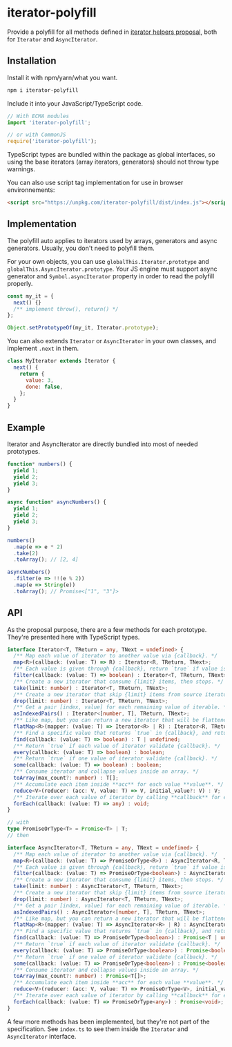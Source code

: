 # iterator-polyfill

Provide a polyfill for all methods defined in [iterator helpers proposal](https://github.com/tc39/proposal-iterator-helpers), both for `Iterator` and `AsyncIterator`.

## Installation

Install it with npm/yarn/what you want.

```bash
npm i iterator-polyfill
```

Include it into your JavaScript/TypeScript code.

```js
// With ECMA modules
import 'iterator-polyfill';

// or with CommonJS
require('iterator-polyfill');
```

TypeScript types are bundled within the package as global interfaces, so using the base iterators (array iterators, generators) should not throw type warnings.

You can also use script tag implementation for use in browser environnements:
```html
<script src="https://unpkg.com/iterator-polyfill/dist/index.js"></script>
```

## Implementation

The polyfill auto applies to iterators used by arrays, generators and async generators. Usually, you don't need to polyfill them.

For your own objects, you can use `globalThis.Iterator.prototype` and `globalThis.AsyncIterator.prototype`.
Your JS engine must support async generator and `Symbol.asyncIterator` property in order to read the polyfill properly.

```js
const my_it = {
  next() {}
  /** implement throw(), return() */
};

Object.setPrototypeOf(my_it, Iterator.prototype);
```

You can also extends `Iterator` or `AsyncIterator` in your own classes, and implement `.next` in them.

```js
class MyIterator extends Iterator {
  next() {
    return {
      value: 3,
      done: false,
    };
  }
}
```

## Example

Iterator and AsyncIterator are directly bundled into most of needed prototypes.

```js
function* numbers() {
  yield 1;
  yield 2;
  yield 3;
}

async function* asyncNumbers() {
  yield 1;
  yield 2;
  yield 3;
}

numbers()
  .map(e => e * 2)
  .take(2)
  .toArray(); // [2, 4]

asyncNumbers()
  .filter(e => !!(e % 2))
  .map(e => String(e))
  .toArray(); // Promise<["1", "3"]>
```

## API

As the proposal purpose, there are a few methods for each prototype. They're presented here with TypeScript types.

```ts
interface Iterator<T, TReturn = any, TNext = undefined> {
  /** Map each value of iterator to another value via {callback}. */
  map<R>(callback: (value: T) => R) : Iterator<R, TReturn, TNext>;
  /** Each value is given through {callback}, return `true` if value is needed into returned iterator. */
  filter(callback: (value: T) => boolean) : Iterator<T, TReturn, TNext>;
  /** Create a new iterator that consume {limit} items, then stops. */
  take(limit: number) : Iterator<T, TReturn, TNext>;
  /** Create a new iterator that skip {limit} items from source iterator, then yield all values. */
  drop(limit: number) : Iterator<T, TReturn, TNext>;
  /** Get a pair [index, value] for each remaining value of iterable. */
  asIndexedPairs() : Iterator<[number, T], TReturn, TNext>;
  /** Like map, but you can return a new iterator that will be flattened. */
  flatMap<R>(mapper: (value: T) => Iterator<R> | R) : Iterator<R, TReturn, TNext>;
  /** Find a specific value that returns `true` in {callback}, and return it. Returns `undefined` otherwise. */
  find(callback: (value: T) => boolean) : T | undefined;
  /** Return `true` if each value of iterator validate {callback}. */
  every(callback: (value: T) => boolean) : boolean;
  /** Return `true` if one value of iterator validate {callback}. */
  some(callback: (value: T) => boolean) : boolean;
  /** Consume iterator and collapse values inside an array. */
  toArray(max_count?: number) : T[];
  /** Accumulate each item inside **acc** for each value **value**. */
  reduce<V>(reducer: (acc: V, value: T) => V, initial_value?: V) : V;
  /** Iterate over each value of iterator by calling **callback** for each value. */
  forEach(callback: (value: T) => any) : void;
}

// with
type PromiseOrType<T> = Promise<T> | T;
// then

interface AsyncIterator<T, TReturn = any, TNext = undefined> {
  /** Map each value of iterator to another value via {callback}. */
  map<R>(callback: (value: T) => PromiseOrType<R>) : AsyncIterator<R, TReturn, TNext>;
  /** Each value is given through {callback}, return `true` if value is needed into returned iterator. */
  filter(callback: (value: T) => PromiseOrType<boolean>) : AsyncIterator<T, TReturn, TNext>;
  /** Create a new iterator that consume {limit} items, then stops. */
  take(limit: number) : AsyncIterator<T, TReturn, TNext>;
  /** Create a new iterator that skip {limit} items from source iterator, then yield all values. */
  drop(limit: number) : AsyncIterator<T, TReturn, TNext>;
  /** Get a pair [index, value] for each remaining value of iterable. */
  asIndexedPairs() : AsyncIterator<[number, T], TReturn, TNext>;
  /** Like map, but you can return a new iterator that will be flattened. */
  flatMap<R>(mapper: (value: T) => AsyncIterator<R> | R) : AsyncIterator<R, TReturn, TNext>;
  /** Find a specific value that returns `true` in {callback}, and return it. Returns `undefined` otherwise. */
  find(callback: (value: T) => PromiseOrType<boolean>) : Promise<T | undefined>;
  /** Return `true` if each value of iterator validate {callback}. */
  every(callback: (value: T) => PromiseOrType<boolean>) : Promise<boolean>;
  /** Return `true` if one value of iterator validate {callback}. */
  some(callback: (value: T) => PromiseOrType<boolean>) : Promise<boolean>;
  /** Consume iterator and collapse values inside an array. */
  toArray(max_count?: number) : Promise<T[]>;
  /** Accumulate each item inside **acc** for each value **value**. */
  reduce<V>(reducer: (acc: V, value: T) => PromiseOrType<V>, initial_value?: V) : Promise<V>;
  /** Iterate over each value of iterator by calling **callback** for each value. */
  forEach(callback: (value: T) => PromiseOrType<any>) : Promise<void>;
}
```

A few more methods has been implemented, but they're not part of the specification. See `index.ts` to see them inside the `Iterator` and `AsyncIterator` interface.
